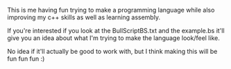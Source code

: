 This is me having fun trying to make a programming language while also improving my c++ skills as well as learning assembly.

If you're interested if you look at the BullScriptBS.txt and the example.bs it'll give you an idea about what I'm trying to make the language look/feel like.

No idea if it'll actually be good to work with, but I think making this will be fun fun fun :)
